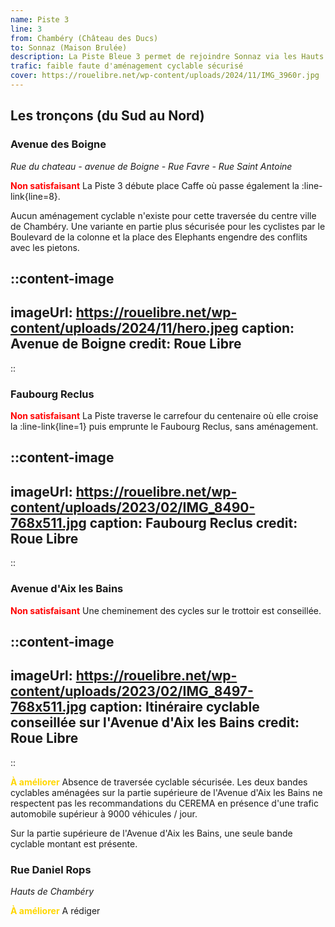 ```yaml
---
name: Piste 3
line: 3
from: Chambéry (Château des Ducs) 
to: Sonnaz (Maison Brulée)
description: La Piste Bleue 3 permet de rejoindre Sonnaz via les Hauts de Chambéry. Cette piste a une pente moyenne de 4% sur une distance d'environ 2,5 kilomètres.
trafic: faible faute d'aménagement cyclable sécurisé
cover: https://rouelibre.net/wp-content/uploads/2024/11/IMG_3960r.jpg
---
```


## Les tronçons (du Sud au Nord)

### Avenue des Boigne

*Rue du chateau - avenue de Boigne - Rue Favre - Rue Saint Antoine*

<span style="color:red;font-weight:bold">Non satisfaisant</span> La Piste 3 débute place Caffe où passe également la :line-link{line=8}. 

Aucun aménagement cyclable n'existe pour cette traversée du centre ville de Chambéry. Une variante en partie plus sécurisée pour les cyclistes par le Boulevard de la colonne et la place des Elephants engendre des conflits avec les pietons.

::content-image
---
imageUrl: https://rouelibre.net/wp-content/uploads/2024/11/hero.jpeg
caption: Avenue de Boigne
credit: Roue Libre
---
::

### Faubourg Reclus

<span style="color:red;font-weight:bold">Non satisfaisant</span> La Piste traverse le carrefour du centenaire où elle croise la :line-link{line=1} puis emprunte le Faubourg Reclus, sans aménagement.

::content-image
---
imageUrl: https://rouelibre.net/wp-content/uploads/2023/02/IMG_8490-768x511.jpg
caption: Faubourg Reclus
credit: Roue Libre
---
::

### Avenue d'Aix les Bains
<span style="color:red;font-weight:bold">Non satisfaisant</span> Une cheminement des cycles sur le trottoir est conseillée.

::content-image
---
imageUrl: https://rouelibre.net/wp-content/uploads/2023/02/IMG_8497-768x511.jpg
caption: Itinéraire cyclable conseillée sur l'Avenue d'Aix les Bains
credit: Roue Libre
---
::

<span style="color:gold;font-weight:bold">À améliorer</span> Absence de traversée cyclable sécurisée.
Les deux bandes cyclables aménagées sur la partie supérieure de l'Avenue d'Aix les Bains ne respectent pas les recommandations du CEREMA en présence d'une trafic automobile supérieur à 9000 véhicules / jour.

Sur la partie supérieure de l'Avenue d'Aix les Bains, une seule bande cyclable montant est présente.

### Rue Daniel Rops
*Hauts de Chambéry*

<span style="color:gold;font-weight:bold">À améliorer</span> 
A rédiger

